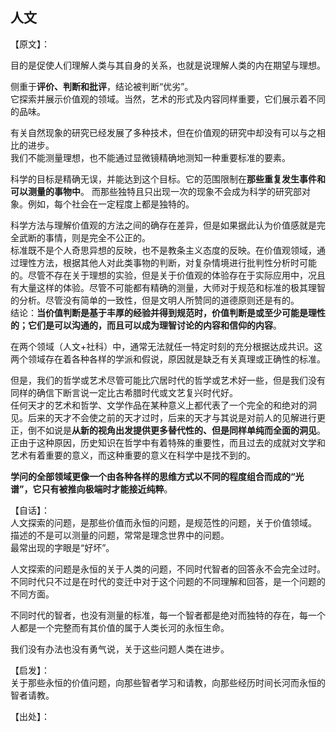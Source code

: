## 人文

【原文】：  

目的是促使人们理解人类与其自身的关系，也就是说理解人类的内在期望与理想。

侧重于**评价、判断和批评**，结论被判断“优劣”。  
它探索并展示价值观的领域。当然，艺术的形式及内容同样重要，它们展示着不同的品味。

有关自然现象的研究已经发展了多种技术，但在价值观的研究中却没有可以与之相比的进步。   
我们不能测量理想，也不能通过显微镜精确地测知一种重要标准的要素。  

科学的目标是精确无误，并能达到这个目标。它的范围限制在**那些重复发生事件和可以测量的事物中**。
而那些独特且只出现一次的现象不会成为科学的研究部对象。例如，每个社会在一定程度上都是独特的。  

科学方法与理解价值观的方法之间的确存在差异，但是如果据此认为价值感就是完全武断的事情，则是完全不公正的。  
标准既不是个人奇思异想的反映，也不是教条主义态度的反映。在价值观领域，通过理性方法，根据其他人对此类事物的判断，对复杂情境进行批判性分析时可能的。尽管不存在关于理想的实验，但是关于价值观的体验存在于实际应用中，况且有大量这样的体验。尽管不可能都有精确的测量，大师对于规范和标准的极其理智的分析。尽管没有简单的一致性，但是文明人所赞同的道德原则还是有的。  
结论：**当价值判断是基于丰厚的经验并得到规范时，价值判断是或至少可能是理性的；它们是可以沟通的，而且可以成为理智讨论的内容和信仰的内容**。

在两个领域（人文+社科）中，通常无法就任一特定时刻的充分根据达成共识。这两个领域存在着各种各样的学派和假说，原因就是缺乏有关真理或正确性的标准。  

但是，我们的哲学或艺术尽管可能比穴居时代的哲学或艺术好一些，但是我们没有同样的确信下断言说一定比古希腊时代或文艺复兴时代好。  
任何天才的艺术和哲学、文学作品在某种意义上都代表了一个完全的和绝对的洞见。后来的天才不会使之前的天才过时，后来的天才与其说是对前人的见解进行更正，倒不如说是**从新的视角出发提供更多替代性的、但是同样单纯而全面的洞见**。  
正由于这种原因，历史知识在哲学中有着特殊的重要性，而且过去的成就对文学和艺术有着重要的意义，而这种重要的意义在科学中是找不到的。  

**学问的全部领域更像一个由各种各样的思维方式以不同的程度组合而成的“光谱”，它只有被推向极端时才能接近纯粹**。



【自话】：  
人文探索的问题，是那些价值而永恒的问题，是规范性的问题，关于价值领域。  
描述的不是可以测量的问题，常常是理念世界中的问题。  
最常出现的字眼是“好坏”。  

人文探索的问题是永恒的关于人类的问题，不同时代智者的回答永不会完全过时。不同时代只不过是在时代的变迁中对于这个问题的不同理解和回答，是一个问题的不同方面。  

不同时代的智者，也没有测量的标准，每一个智者都是绝对而独特的存在，每一个人都是一个完整而有其价值的属于人类长河的永恒生命。  

我们没有办法也没有勇气说，关于这些问题人类在进步。  

【启发】：  
关于那些永恒的价值问题，向那些智者学习和请教，向那些经历时间长河而永恒的智者请教。  

【出处】：

